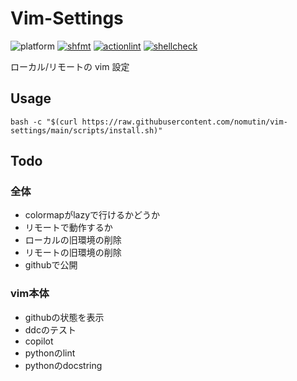 # Vim-Settings

![platform](https://img.shields.io/badge/platform-linux%20|%20macos-blue)
[![shfmt](https://github.com/nomutin/vim-settings/actions/workflows/shfmt.yml/badge.svg)](https://github.com/nomutin/vim-settings/actions/workflows/shfmt.yml)
[![actionlint](https://github.com/nomutin/vim-settings/actions/workflows/actionlint.yml/badge.svg)](https://github.com/nomutin/vim-settings/actions/workflows/actionlint.yml)
[![shellcheck](https://github.com/nomutin/vim-settings/actions/workflows/shellcheck.yml/badge.svg)](https://github.com/nomutin/vim-settings/actions/workflows/shellcheck.yml)

ローカル/リモートの vim 設定

## Usage

```shell
bash -c "$(curl https://raw.githubusercontent.com/nomutin/vim-settings/main/scripts/install.sh)"
```

## Todo

### 全体

- colormapがlazyで行けるかどうか
- リモートで動作するか
- ローカルの旧環境の削除
- リモートの旧環境の削除
- githubで公開

### vim本体

- githubの状態を表示
- ddcのテスト
- copilot
- pythonのlint
- pythonのdocstring
